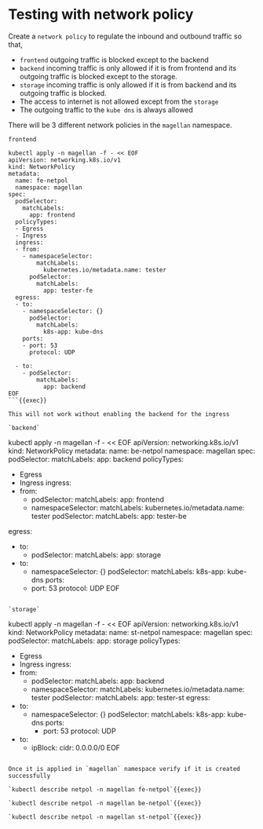 # Testing with network policy

Create a `network policy` to regulate the inbound and outbound traffic so that, 
* `frontend` outgoing traffic is blocked except to the backend
* `backend` incoming traffic is only allowed if it is from frontend and its outgoing traffic is blocked except to the storage. 
* `storage` incoming traffic is only allowed if it is from backend and its outgoing traffic is blocked. 
* The access to internet is not allowed except from the `storage`
* The outgoing traffic to the `kube dns` is always allowed

There will be 3 different network policies in the `magellan` namespace. 

`frontend`

```
kubectl apply -n magellan -f - << EOF
apiVersion: networking.k8s.io/v1
kind: NetworkPolicy
metadata:
  name: fe-netpol
  namespace: magellan
spec:
  podSelector:
    matchLabels:
      app: frontend
  policyTypes:
  - Egress
  - Ingress
  ingress:
  - from:
    - namespaceSelector:
        matchLabels:
          kubernetes.io/metadata.name: tester
      podSelector:
        matchLabels:
          app: tester-fe
  egress:
  - to:
    - namespaceSelector: {}
      podSelector:
        matchLabels:
          k8s-app: kube-dns
    ports:
    - port: 53
      protocol: UDP
    
  - to:
    - podSelector:
        matchLabels:
          app: backend
EOF
```{{exec}}

This will not work without enabling the backend for the ingress

`backend`

```
kubectl apply -n magellan -f - << EOF
apiVersion: networking.k8s.io/v1
kind: NetworkPolicy
metadata:
  name: be-netpol
  namespace: magellan
spec:
  podSelector:
    matchLabels:
      app: backend
  policyTypes:
  - Egress
  - Ingress
  ingress:
  - from:
    - podSelector:
        matchLabels:
          app: frontend
    - namespaceSelector:
        matchLabels:
          kubernetes.io/metadata.name: tester
      podSelector:
        matchLabels:
          app: tester-be
        
  egress:
  - to:
    - podSelector:
        matchLabels:
          app: storage
  - to:
    - namespaceSelector: {}
      podSelector:
        matchLabels:
          k8s-app: kube-dns
    ports:
    - port: 53
      protocol: UDP
EOF
```{{exec}}

`storage`

```
kubectl apply -n magellan -f - << EOF
apiVersion: networking.k8s.io/v1
kind: NetworkPolicy
metadata:
  name: st-netpol
  namespace: magellan
spec:
  podSelector:
    matchLabels:
      app: storage
  policyTypes:
  - Egress
  - Ingress
  ingress:
  - from:
    - podSelector:
        matchLabels:
          app: backend
    - namespaceSelector:
        matchLabels:
          kubernetes.io/metadata.name: tester
      podSelector:
        matchLabels:
          app: tester-st 
  egress:
  - to: 
    - namespaceSelector: {}
      podSelector:
        matchLabels:
          k8s-app: kube-dns
    ports:
      - port: 53
        protocol: UDP
  - to:
    - ipBlock:
        cidr: 0.0.0.0/0
EOF
```{{exec}}

Once it is applied in `magellan` namespace verify if it is created successfully

`kubectl describe netpol -n magellan fe-netpol`{{exec}}

`kubectl describe netpol -n magellan be-netpol`{{exec}}

`kubectl describe netpol -n magellan st-netpol`{{exec}}


